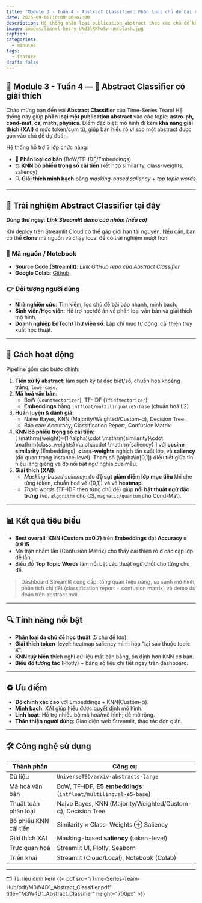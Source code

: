 ```yaml
---
title: "Module 3 - Tuần 4 - Abstract Classifier: Phân loại chủ đề bài báo khoa học có giải thích"
date: 2025-09-06T10:00:00+07:00
description: Hệ thống phân loại publication abstract theo các chủ đề khoa học (astro-ph, cond-mat, cs, math, physics) với giải thích token-level, KNN bỏ phiếu trọng số cải tiến, và dashboard Streamlit trực quan.
image: images/lionel-hesry-UNd3lRKhwSw-unsplash.jpg
caption:
categories:
  - minutes
tags:
  - feature
draft: false
---
```


## 🧠 Module 3 - Tuần 4 — 🔎 Abstract Classifier có giải thích

Chào mừng bạn đến với **Abstract Classifier** của Time-Series Team! Hệ thống này giúp **phân loại một publication abstract** vào các topic: **astro-ph, cond-mat, cs, math, physics**. Điểm đặc biệt: mô hình đi kèm **khả năng giải thích (XAI)** ở mức token/cụm từ, giúp bạn hiểu rõ *vì sao* một abstract được gán vào chủ đề dự đoán.

Hệ thống hỗ trợ 3 lớp chức năng:

- 🎯 **Phân loại cơ bản** (BoW/TF–IDF/Embeddings)
- ⚖️ **KNN bỏ phiếu trọng số cải tiến** (kết hợp similarity, class-weights, saliency)
- 🔍 **Giải thích minh bạch** bằng *masking-based saliency* + *top topic words*

---

## 🧪 Trải nghiệm Abstract Classifier tại đây
**Dùng thử ngay**: **_Link Streamlit demo của nhóm (nếu có)_**

Khi deploy trên Streamlit Cloud có thể gặp giới hạn tài nguyên. Nếu cần, bạn có thể **clone** mã nguồn và chạy local để có trải nghiệm mượt hơn.

### 🧪 Mã nguồn / Notebook
- **Source Code (Streamlit)**: _Link GitHub repo của Abstract Classifier_
- **Google Colab**: [Github](https://colab.research.google.com/drive/1DcRqqwslura2EcHfzGR9yOt8BkRyXQnW?usp=sharing)

### 👉 Đối tượng người dùng
- **Nhà nghiên cứu**: Tìm kiếm, lọc chủ đề bài báo nhanh, minh bạch.
- **Sinh viên/Học viên**: Hỗ trợ học/đồ án về phân loại văn bản và giải thích mô hình.
- **Doanh nghiệp EdTech/Thư viện số**: Lập chỉ mục tự động, cải thiện truy xuất học thuật.

---

## 🧬 Cách hoạt động

Pipeline gồm các bước chính:

1. **Tiền xử lý abstract**: làm sạch ký tự đặc biệt/số, chuẩn hoá khoảng trắng, `lowercase`.
2. **Mã hoá văn bản**:  
   - BoW (`CountVectorizer`), TF–IDF (`TfidfVectorizer`)  
   - **Embeddings** bằng `intfloat/multilingual-e5-base` (chuẩn hoá L2)
3. **Huấn luyện & đánh giá**:  
   - Naive Bayes, KNN (Majority/Weighted/Custom-α), Decision Tree  
   - Báo cáo: Accuracy, Classification Report, Confusion Matrix
4. **KNN bỏ phiếu trọng số cải tiến**:  
   \[
   \mathrm{weight}=(1-\alpha)\cdot \mathrm{similarity}\cdot \mathrm{class\_weights}+\alpha\cdot \mathrm{saliency}
   \]
   với **cosine similarity** (Embeddings), **class-weights** nghịch tần suất lớp, và **saliency** (độ quan trọng instance-level). Tham số \(\alpha\in[0,1]\) điều tiết giữa tín hiệu láng giềng và độ nổi bật ngữ nghĩa của mẫu.
5. **Giải thích (XAI)**:  
   - *Masking-based saliency*: đo **độ sụt giảm điểm lớp mục tiêu** khi che từng token, chuẩn hoá về \([0,1]\) và vẽ **heatmap**.  
   - *Topic words* (TF–IDF theo từng chủ đề) giúp **nổi bật thuật ngữ đặc trưng** (vd. `algorithm` cho CS, `magnetic/quantum` cho Cond-Mat).

---

## 📊 Kết quả tiêu biểu

- **Best overall**: **KNN (Custom α=0.7)** trên **Embeddings** đạt **Accuracy ≈ 0.915**  
- Ma trận nhầm lẫn (Confusion Matrix) cho thấy cải thiện rõ ở các cặp lớp dễ lẫn.  
- Biểu đồ **Top Topic Words** làm nổi bật các thuật ngữ chốt cho từng chủ đề.

> Dashboard Streamlit cung cấp: tổng quan hiệu năng, so sánh mô hình, phân tích chi tiết (classification report + confusion matrix) và demo dự đoán trên abstract mới.

---

## 🔍 Tính năng nổi bật

- **Phân loại đa chủ đề học thuật** (5 chủ đề lớn).
- **Giải thích token-level**: heatmap saliency minh hoạ “tại sao thuộc topic X”.
- **KNN tuỳ biến** thích nghi dữ liệu mất cân bằng, ổn định hơn KNN cơ bản.
- **Biểu đồ tương tác** (Plotly) + bảng số liệu chi tiết ngay trên dashboard.

---

## ♻️ Ưu điểm

- **Độ chính xác cao** với Embeddings + KNN(Custom-α).  
- **Minh bạch**: XAI giúp hiểu được quyết định mô hình.  
- **Linh hoạt**: Hỗ trợ nhiều bộ mã hoá/mô hình; dễ mở rộng.  
- **Thân thiện người dùng**: Giao diện web Streamlit, thao tác đơn giản.

---

## 🛠️ Công nghệ sử dụng

| **Thành phần**            | **Công cụ**                                                                 |
|---------------------------|------------------------------------------------------------------------------|
| Dữ liệu                   | `UniverseTBD/arxiv-abstracts-large`                                          |
| Mã hoá văn bản            | BoW, TF–IDF, **E5 embeddings** (`intfloat/multilingual-e5-base`)             |
| Thuật toán phân loại      | Naive Bayes, KNN (Majority/Weighted/Custom-α), Decision Tree                 |
| Bỏ phiếu KNN cải tiến     | Similarity × Class-Weights ⊕ Saliency                                        |
| Giải thích XAI            | Masking-based **saliency** (token-level)                                     |
| Trực quan hoá             | Streamlit UI, Plotly, Seaborn                                                |
| Triển khai                | Streamlit (Cloud/Local), Notebook (Colab)                                    |

---

🗂️ Tài liệu đính kèm
{{< pdf src="/Time-Series-Team-Hub/pdf/M3W4D1_Abstract_Classifier.pdf" title="M3W4D1_Abstract_Classifier" height="700px" >}}